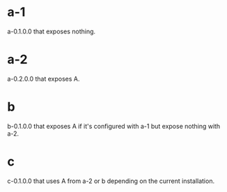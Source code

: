 # a-1

a-0.1.0.0 that exposes nothing.

# a-2

a-0.2.0.0 that exposes A.

# b

b-0.1.0.0 that exposes A if it's configured with a-1 but expose nothing with a-2.

# c

c-0.1.0.0 that uses A from a-2 or b depending on the current installation.
